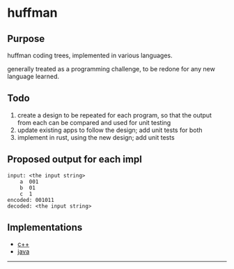 # huffman
## Purpose
huffman coding trees, implemented in various languages.

generally treated as a programming challenge, to be redone for any new language learned.

## Todo
1. create a design to be repeated for each program, so that the output from each can be compared and used for unit testing
2. update existing apps to follow the design; add unit tests for both
3. implement in rust, using the new design; add unit tests

## Proposed output for each impl
```
input: <the input string>
    a  001
    b  01
    c  1
encoded: 001011
decoded: <the input string>
``````

## Implementations
* [c++](c++-huffman/)
* [java](java-huffman/)

---
